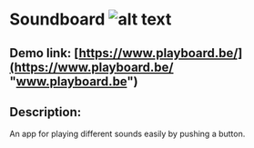 # Soundboard ![alt text][logo]
[logo]: https://alexpwls.github.io/personal-blog-website/images/favicon/favicon-16x16.png "Purple dot"


Demo link: [https://www.playboard.be/](https://www.playboard.be/ "www.playboard.be")
---

## Description:

An app for playing different sounds easily by pushing a button.